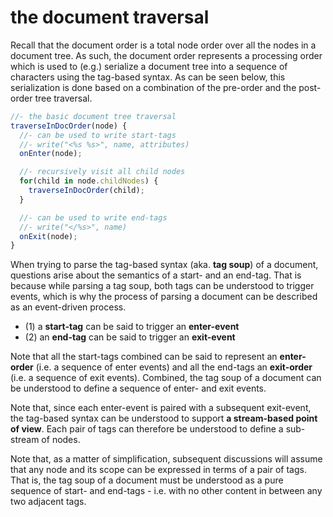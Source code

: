 
<!-- ======================================================================= -->
# the document traversal

Recall that the document order is a total node order over all the nodes in a
document tree. As such, the document order represents a processing order which
is used to (e.g.) serialize a document tree into a sequence of characters using
the tag-based syntax. As can be seen below, this serialization is done based
on a combination of the pre-order and the post-order tree traversal.

```js
//- the basic document tree traversal
traverseInDocOrder(node) {
  //- can be used to write start-tags
  //- write("<%s %s>", name, attributes)
  onEnter(node);

  //- recursively visit all child nodes
  for(child in node.childNodes) {
    traverseInDocOrder(child);
  }

  //- can be used to write end-tags
  //- write("</%s>", name)
  onExit(node);
}
```

When trying to parse the tag-based syntax (aka. **tag soup**) of a document,
questions arise about the semantics of a start- and an end-tag. That is because
while parsing a tag soup, both tags can be understood to trigger events, which
is why the process of parsing a document can be described as an event-driven
process.

* (1) a **start-tag** can be said to trigger an **enter-event**
* (2) an **end-tag** can be said to trigger an **exit-event**

Note that all the start-tags combined can be said to represent an **enter-order**
(i.e. a sequence of enter events) and all the end-tags an **exit-order** (i.e.
a sequence of exit events). Combined, the tag soup of a document can be
understood to define a sequence of enter- and exit events.

Note that, since each enter-event is paired with a subsequent exit-event, the
tag-based syntax can be understood to support **a stream-based point of view**.
Each pair of tags can therefore be understood to define a sub-stream of nodes.

Note that, as a matter of simplification, subsequent discussions will assume
that any node and its scope can be expressed in terms of a pair of tags. That
is, the tag soup of a document must be understood as a pure sequence of start-
and end-tags - i.e. with no other content in between any two adjacent tags.
